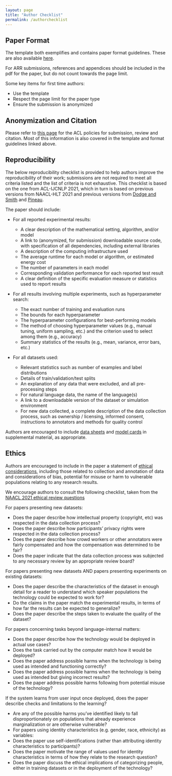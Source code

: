 ```yaml
---
layout: page
title: "Author Checklist"
permalink: /authorchecklist
---
```


## Paper Format

The template both exemplifies and contains paper format guidelines. These are also available [here](https://acl-org.github.io/ACLPUB/formatting.html).

For ARR submissions, references and appendices should be included in the pdf for the paper, but do not count towards the page limit.

Some key items for first time authors:
- Use the template
- Respect the page limit for the paper type
- Ensure the submission is anonymized

## Anonymization and Citation

Please refer to [this page](https://www.aclweb.org/adminwiki/index.php?title=ACL_Policies_for_Submission,_Review_and_Citation) for the ACL policies for submission, review and citation. Most of this information is also covered in the template and format guidelines linked above.

## Reproducibility

The below reproducibility checklist is provided to help authors improve the reproducibility of their work; submissions are not required to meet all criteria listed and the list of criteria is not exhaustive. This checklist is based on the one from ACL-IJCNLP 2021, which in turn is based on previous versions from NAACL-HLT 2021 and previous versions from [Dodge and Smith](https://2020.emnlp.org/blog/2020-05-20-reproducibility) and [Pineau](https://www.cs.mcgill.ca/~jpineau/ReproducibilityChecklist.pdf).

The paper should include:
- For all reported experimental results:
  - A clear description of the mathematical setting, algorithm, and/or model
  - A link to (anonymized, for submission) downloadable source code, with specification of all dependencies, including external libraries
  - A description of the computing infrastructure used
  - The average runtime for each model or algorithm, or estimated energy cost
  - The number of parameters in each model
  - Corresponding validation performance for each reported test result
  - A clear definition of the specific evaluation measure or statistics used to report results

- For all results involving multiple experiments, such as hyperparameter search:
  - The exact number of training and evaluation runs
  - The bounds for each hyperparameter
  - The hyperparameter configurations for best-performing models
  - The method of choosing hyperparameter values (e.g., manual tuning, uniform sampling, etc.) and the criterion used to select among them (e.g., accuracy)
  - Summary statistics of the results (e.g., mean, variance, error bars, etc.)

- For all datasets used:
  - Relevant statistics such as number of examples and label distributions
  - Details of train/validation/test splits
  - An explanation of any data that were excluded, and all pre-processing steps
  - For natural language data, the name of the language(s)
  - A link to a downloadable version of the dataset or simulation environment
  - For new data collected, a complete description of the data collection process, such as ownership / licensing, informed consent, instructions to annotators and methods for quality control

Authors are encouraged to include [data sheets](https://www.microsoft.com/en-us/research/uploads/prod/2019/01/1803.09010.pdf) and [model cards](https://dl.acm.org/doi/abs/10.1145/3287560.3287596) in supplemental material, as appropriate.

## Ethics

Authors are encouraged to include in the paper a statement of [ethical considerations](https://www.aclweb.org/adminwiki/index.php?title=ACL_Resolutions#March_5.2C_2020), including those related to collection and annotation of data and considerations of bias, potential for misuse or harm to vulnerable populations relating to any research results.


We encourage authors to consult the following checklist, taken from the [NAACL 2021 ethical review questions](https://2021.naacl.org/ethics/review-questions/)


For papers presenting new datasets:

- Does the paper describe how intellectual property (copyright, etc) was respected in the data collection process?
- Does the paper describe how participants’ privacy rights were respected in the data collection process?
- Does the paper describe how crowd workers or other annotators were fairly compensated and how the compensation was determined to be fair?
- Does the paper indicate that the data collection process was subjected to any necessary review by an appropriate review board?

For papers presenting new datasets AND papers presenting experiments on existing datasets:

- Does the paper describe the characteristics of the dataset in enough detail for a reader to understand which speaker populations the technology could be expected to work for?
- Do the claims in the paper match the experimental results, in terms of how far the results can be expected to generalize?
- Does the paper describe the steps taken to evaluate the quality of the dataset?

For papers concerning tasks beyond language-internal matters:

- Does the paper describe how the technology would be deployed in actual use cases?
- Does the task carried out by the computer match how it would be deployed?
- Does the paper address possible harms when the technology is being used as intended and functioning correctly?
- Does the paper address possible harms when the technology is being used as intended but giving incorrect results?
- Does the paper address possible harms following from potential misuse of the technology?

If the system learns from user input once deployed, does the paper describe checks and limitations to the learning?

- Are any of the possible harms you’ve identified likely to fall disproportionately on populations that already experience marginalization or are otherwise vulnerable?
- For papers using identity characteristics (e.g. gender, race, ethnicity) as variables:
- Does the paper use self-identifications (rather than attributing identity characteristics to participants)?
- Does the paper motivate the range of values used for identity characteristics in terms of how they relate to the research question?
- Does the paper discuss the ethical implications of categorizing people, either in training datasets or in the deployment of the technology?
